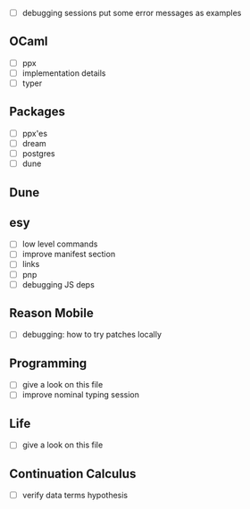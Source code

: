- [ ] debugging sessions put some error messages as examples

## OCaml

- [ ] ppx
- [ ] implementation details
- [ ] typer

## Packages

- [ ] ppx'es
- [ ] dream
- [ ] postgres
- [ ] dune

## Dune

## esy

- [ ] low level commands
- [ ] improve manifest section
- [ ] links
- [ ] pnp
- [ ] debugging JS deps

## Reason Mobile

- [ ] debugging: how to try patches locally

## Programming

- [ ] give a look on this file
- [ ] improve nominal typing session

## Life

- [ ] give a look on this file

## Continuation Calculus

- [ ] verify data terms hypothesis
